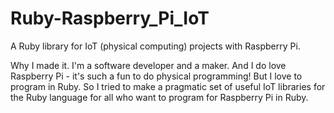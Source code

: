 # Ruby-Raspberry_Pi_IoT
A Ruby library for IoT (physical computing) projects with Raspberry Pi.

Why I made it.
I'm a software developer and a maker. And I do love Raspberry Pi - 
it's such a fun to do physical programming! But I love to program in Ruby. 
So I tried to make a pragmatic set of useful IoT libraries for the Ruby language 
for all who want to program for Raspberry Pi in Ruby.
